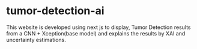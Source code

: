 # tumor-detection-ai
This website is developed using next js to display, Tumor Detection results from a CNN + Xception(base model) and explains the results by XAI and uncertainty estimations.   
